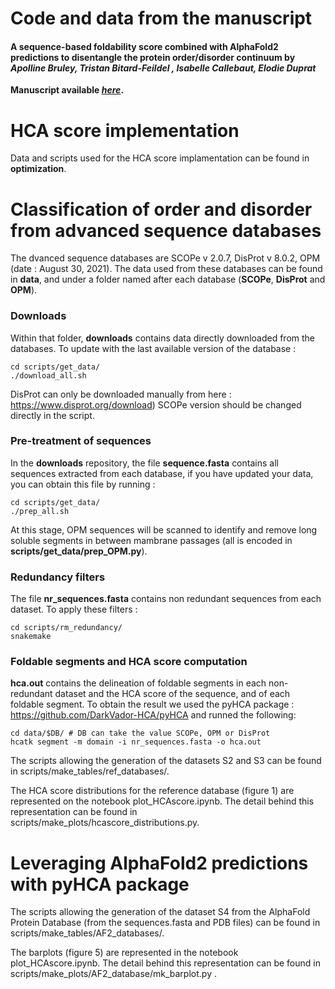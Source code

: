 # Code and data from the manuscript

#### **A sequence-based foldability score combined with AlphaFold2 predictions to disentangle the protein order/disorder continuum** by *Apolline Bruley, Tristan Bitard-Feildel ,  Isabelle Callebaut, Elodie Duprat*
**Manuscript available *[here](http://doi.org/10.1002/prot.26441)*.**

# HCA score implementation
Data and scripts used for the HCA score implamentation can be found in **optimization**.

# Classification of order and disorder from advanced sequence databases 
The dvanced sequence databases are SCOPe v 2.0.7, DisProt v 8.0.2, OPM (date : August 30, 2021).
The data used from these databases can be found in **data**, and under a folder named after each database (**SCOPe**, **DisProt** and **OPM**).
### Downloads
Within that folder, **downloads** contains data directly downloaded from the databases. To update with the last available version of the database : 
```
cd scripts/get_data/
./download_all.sh
```
DisProt can only be downloaded manually from here : https://www.disprot.org/download)
SCOPe version should be changed directly in the script.  
### Pre-treatment of sequences
In the **downloads** repository, the file **sequence.fasta** contains all sequences extracted from each database, if you have updated your data, you can obtain this file by running : 
````
cd scripts/get_data/
./prep_all.sh
````
At this stage, OPM sequences will be scanned to identify and remove long soluble segments in between mambrane passages (all is encoded in **scripts/get_data/prep_OPM.py**).
### Redundancy filters
The file **nr_sequences.fasta** contains non redundant sequences from each dataset. To apply these filters : 
````
cd scripts/rm_redundancy/
snakemake
````
### Foldable segments and HCA score computation
**hca.out** contains the delineation of foldable segments in each non-redundant dataset and the HCA score of the sequence, and of each foldable segment. To obtain the result we used the pyHCA package : https://github.com/DarkVador-HCA/pyHCA and runned the following:
```
cd data/$DB/ # DB can take the value SCOPe, OPM or DisProt
hcatk segment -m domain -i nr_sequences.fasta -o hca.out
```
The scripts allowing the generation of the datasets S2 and S3 can be found in scripts/make_tables/ref_databases/.

The HCA score distributions for the reference database (figure 1) are represented on the notebook plot_HCAscore.ipynb. The detail behind this representation can be found in scripts/make_plots/hcascore_distributions.py.

# Leveraging AlphaFold2 predictions with pyHCA package

The scripts allowing the generation of the dataset S4 from the AlphaFold Protein Database (from the sequences.fasta and PDB files) can be found in scripts/make_tables/AF2_databases/.

The barplots (figure 5) are represented in the notebook plot_HCAscore.ipynb. The detail behind this representation can be found in scripts/make_plots/AF2_database/mk_barplot.py .
